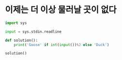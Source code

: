 # 이제는 더 이상 물러날 곳이 없다

```python
import sys

input = sys.stdin.readline

def solution():
    print('Goose' if int(input())%2 else 'Duck')

solution()
```

